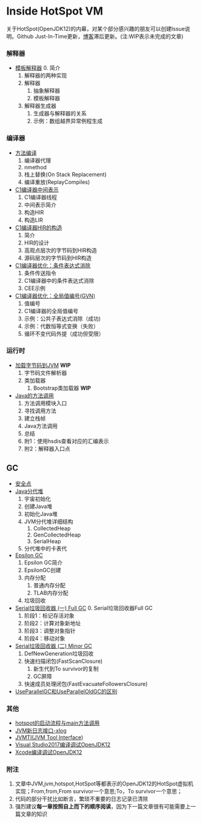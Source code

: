 # Inside HotSpot VM

关于HotSpot(OpenJDK12)的内幕，对某个部分感兴趣的朋友可以创建Issue说明。Github Just-In-Time更新，[博客](https://www.cnblogs.com/kelthuzadx/)滞后更新。(注:WIP表示未完成的文章)

### 解释器
+ [模板解释器](resource/template_interpreter.md)
  0. 简介
  1. 解释器的两种实现
  2. 解释器
      1. 抽象解释器
      2. 模板解释器
  3. 解释器生成器
      1. 生成器与解释器的关系
      2. 示例：数组越界异常例程生成
    
### 编译器
+ [方法编译](resource/compile_method.md)
  1. 编译器代理
  2. nmethod
  3. 栈上替换(On Stack Replacement)
  4. 编译重放(ReplayCompiles)
+ [C1编译器中间表示](resource/c1_compile.md)
  1. C1编译器线程
  2. 中间表示简介
  3. 构造HIR
  4. 构造LIR
+ [C1编译器HIR的构造](resource/c1_construct_hir.md)
  1. 简介
  2. HIR的设计
  3. 高观点层次的字节码到HIR构造
  4. 源码层次的字节码到HIR构造
+ [C1编译器优化：条件表达式消除](resource/c1opt_conditional_elimination.md)
  1. 条件传送指令
  2. C1编译器中的条件表达式消除
  3. CEE示例
+ [C1编译器优化：全局值编号(GVN)](resource/c1opt_gvn.md)
  1. 值编号
  2. C1编译器的全局值编号
  3. 示例：公共子表达式消除（成功)
  4. 示例：代数恒等式变换（失败）
  5. 循环不变代码外提（成功但受限）

### 运行时
+ [加载字节码到JVM](resource/class_loader.md) **WIP**
  1. 字节码文件解析器
  2. 类加载器
      1. Bootstrap类加载器 **WIP**
+ [Java的方法调用](resource/java_call.md)
  1. 方法调用模块入口
  2. 寻找调用方法
  3. 建立栈帧
  4. Java方法调用
  5. 总结
  6. 附1：使用hsdis查看对应的汇编表示 
  7. 附2：解释器入口点

## GC
+ [安全点](resource/safepoint.md)
+ [Java分代堆](resource/gc_heap_overview.md)
  1. 宇宙初始化
  2. 创建Java堆
  3. 初始化Java堆
  4. JVM分代堆详细结构
      1. CollectedHeap
      2. GenCollectedHeap
      3. SerialHeap
  5. 分代堆中的卡表代
+ [Epsilon GC](resource/gc_epsilongc.md)
  1. Epsilon GC简介
  2. EpsilonGC创建
  3. 内存分配
      1. 普通内存分配
      2. TLAB内存分配
  4. 垃圾回收
+ [Serial垃圾回收器 (一) Full GC](resource/gc_serialgc_fullgc.md)
  0. Serial垃圾回收器Full GC
  1. 阶段1：标记存活对象
  2. 阶段2：计算对象新地址
  3. 阶段3：调整对象指针
  4. 阶段4：移动对象
+ [Serial垃圾回收器 (二) Minor GC](resource/gc_serialgc_minorgc.md)
  1. DefNewGeneration垃圾回收
  2. 快速扫描闭包(FastScanClosure)
      1. 新生代到To survivor的复制
      2. GC屏障
  3. 快速成员处理闭包(FastEvacuateFollowersClosure)
+ [UseParallelGC和UseParallelOldGC的区别](resource/gc_parallel_vs_parallelold.md)

### 其他
+ [hotspot的启动流程与main方法调用](resource/java_main.md)
+ [JVM新日志接口-xlog](resource/xlog.md)
+ [JVMTI(JVM Tool Interface)](resource/jvmti.md)
+ [Visual Studio2017编译调试OpenJDK12](resource/building_win.md)
+ [Xcode编译调试OpenJDK12](resource/building_osx.md)

### 附注
1. 文章中JVM,jvm,hotspot,HotSpot等都表示的OpenJDK12的HotSpot虚拟机实现；From,from,From survivor一个意思;To，To survivor一个意思；
2. 代码的部分干扰比如断言，繁琐不重要的日志记录已清除
3. 强烈建议**每一章按照自上而下的顺序阅读**，因为下一篇文章很有可能需要上一篇文章的知识
